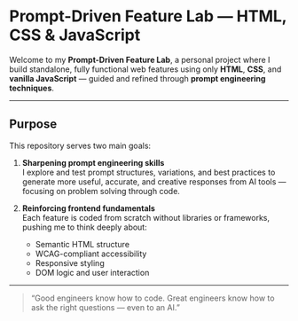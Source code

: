 # Prompt-Driven Feature Lab — HTML, CSS & JavaScript

Welcome to my **Prompt-Driven Feature Lab**, a personal project where I build standalone, fully functional web features using only **HTML**, **CSS**, and **vanilla JavaScript** — guided and refined through **prompt engineering techniques**.

---

## Purpose

This repository serves two main goals:

1. **Sharpening prompt engineering skills**  
   I explore and test prompt structures, variations, and best practices to generate more useful, accurate, and creative responses from AI tools — focusing on problem solving through code.

2. **Reinforcing frontend fundamentals**  
   Each feature is coded from scratch without libraries or frameworks, pushing me to think deeply about:
   - Semantic HTML structure
   - WCAG-compliant accessibility
   - Responsive styling
   - DOM logic and user interaction

---

> “Good engineers know how to code. Great engineers know how to ask the right questions — even to an AI.”
